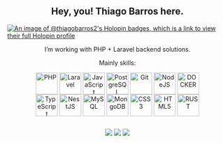 <h2 align="center"> Hey, you! Thiago Barros here. </h2>

 [![An image of @thiagobarros2's Holopin badges, which is a link to view their full Holopin profile](https://holopin.me/thiagobarros2)](https://holopin.io/@thiagobarros2)
  
 <p align="center"> I’m working with PHP + Laravel backend solutions.</p>


  
<p align="center"> Mainly skills:</p>
<div align="center">
  <img align="center" alt="PHP" height="50" width="50" src="https://img.icons8.com/officel/80/000000/php-logo.png"/>
  <img align="center" alt="Laravel" height="50" width="50" src="https://img.icons8.com/fluency/48/000000/laravel.png"/>
  <img align="center" alt="JavaScript" height="50" width="50"  src="https://img.icons8.com/color/48/000000/javascript--v1.png"/>
  <img align="center" alt="PostgreSQL" height="50" width="50" src="https://img.icons8.com/color/48/000000/postgreesql.png"/>
  <img align="center" alt="Git" height="50" width="50" src="https://img.icons8.com/color/48/000000/git.png"/>
  <img align="center" alt="NodeJS" height="50" width="50" src="https://img.icons8.com/color/48/000000/nodejs.png"/>
  <img align="center" alt="DOCKER" height="50" width="50" src="https://img.icons8.com/color/48/null/docker.png"/><br>
  <img align="center" alt="TypeScript" height="50" width="50" src="https://img.icons8.com/color/48/000000/typescript.png"/>
  <img align="center" alt="NestJS" height="50" width="50" src="https://cdn.icon-icons.com/icons2/2107/PNG/512/file_type_nestjs_icon_130355.png"/>
  <img align="center" alt="MySQL" height="50" width="50" src="https://img.icons8.com/fluency/48/000000/mysql-logo.png"/>
  <img align="center" alt="MongoDB" height="50" width="50" src="https://img.icons8.com/color/48/000000/mongodb.png"/>
  <img align="center" alt="CSS3" height="50" width="50" src="https://img.icons8.com/color/48/000000/css3.png"/>
  <img align="center" alt="HTML5" height="50" width="50" src="https://img.icons8.com/color/48/000000/html-5--v1.png"/>
  <img align="center" alt="RUST" height="50" width="50" src="https://img.icons8.com/external-tal-revivo-bold-tal-revivo/48/null/external-rust-is-a-multi-paradigm-system-programming-language-logo-bold-tal-revivo.png"/>
  
</div>
  
  ##
  
 
<div align="center"> 
   <a href="https://www.linkedin.com/in/thiagobarros95/" target="_blank"><img src="https://img.shields.io/badge/-LinkedIn-%230077B5?style=for-the-badge&logo=linkedin&logoColor=white" target="_blank"></a>  
  <a href="mailto: thiagobarros95@gmail.com"><img src="https://img.shields.io/badge/-Gmail-%23333?style=for-the-badge&logo=gmail&logoColor=white" target="_blank"></a>
  <a href="https://www.codewars.com/users/thiagotesla"><img src="https://www.codewars.com/users/thiago1/badges/micro" target="_blank"></a>


</div>
